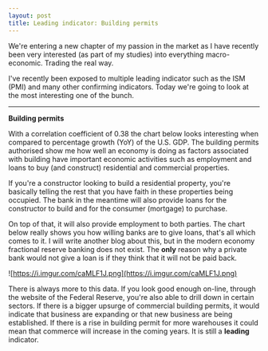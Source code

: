 ```yaml
---
layout: post
title: Leading indicator: Building permits
---
```


We're entering a new chapter of my passion in the market as I have recently been very interested (as part of my studies) into everything macro-economic. Trading the real way.

I've recently been exposed to multiple leading indicator such as the ISM (PMI) and many other confirming indicators. Today we're going to look at the most interesting one of the bunch.

---



**Building permits**

With a correlation coefficient of 0.38 the chart below looks interesting when compared to percentage growth (YoY) of the U.S. GDP. The building permits authorised show me how well an economy is doing as factors associated with building have important economic activities such as employment and loans to buy (and construct) residential and commercial properties.

If you're a constructor looking to build a residential property, you're basically telling the rest that you have faith in these properties being occupied. The bank in the meantime will also provide loans for the constructor to build and for the consumer (mortgage) to purchase.

On top of that, it will also provide employment to both parties. The chart below really shows you how willing banks are to give loans, that's all which comes to it. I will write another blog about this, but in the modern economy fractional reserve banking does not exist. The **only** reason why a private bank would not give a loan is if they think that it will not be paid back.

![https://i.imgur.com/caMLF1J.png](https://i.imgur.com/caMLF1J.png)

There is always more to this data. If you look good enough on-line, through the website of the Federal Reserve, you're also able to drill down in certain sectors. If there is a bigger upsurge of commercial building permits, it would indicate that business are expanding or that new business are being established. If there is a rise in building permit for more warehouses it could mean that commerce will increase in the coming years. It is still a **leading** indicator.
